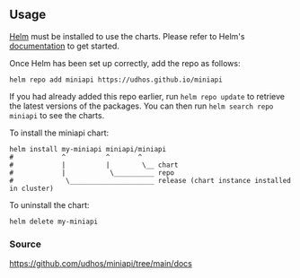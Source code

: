 ## Usage

[Helm](https://helm.sh) must be installed to use the charts.  Please refer to
Helm's [documentation](https://helm.sh/docs) to get started.

Once Helm has been set up correctly, add the repo as follows:

    helm repo add miniapi https://udhos.github.io/miniapi

If you had already added this repo earlier, run `helm repo update` to retrieve
the latest versions of the packages.  You can then run `helm search repo miniapi`
to see the charts.

To install the miniapi chart:

    helm install my-miniapi miniapi/miniapi
    #            ^          ^       ^
    #            |          |        \__ chart
    #            |           \__________ repo
    #             \_____________________ release (chart instance installed in cluster)

To uninstall the chart:

    helm delete my-miniapi

### Source

<https://github.com/udhos/miniapi/tree/main/docs>
